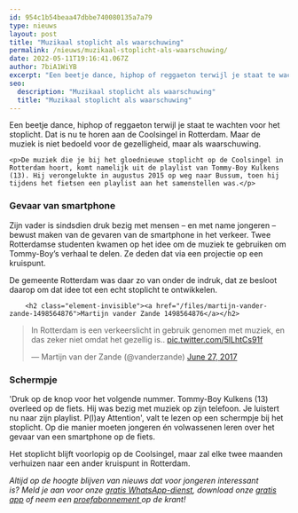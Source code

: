 ```yaml
---
id: 954c1b54beaa47dbbe740080135a7a79
type: nieuws
layout: post
title: "Muzikaal stoplicht als waarschuwing"
permalink: /nieuws/muzikaal-stoplicht-als-waarschuwing/
date: 2022-05-11T19:16:41.067Z
author: 7biA1WiYB
excerpt: "Een beetje dance, hiphop of reggaeton terwijl je staat te wachten voor het stoplicht. Dat is nu te horen aan de Coolsingel in Rotterdam. Maar de muziek is niet bedoeld voor de gezelligheid, maar als waarschuwing.  "
seo:
  description: "Muzikaal stoplicht als waarschuwing"
  title: "Muzikaal stoplicht als waarschuwing"
---
```

Een beetje dance, hiphop of reggaeton terwijl je staat te wachten voor het stoplicht. Dat is nu te horen aan de Coolsingel in Rotterdam. Maar de muziek is niet bedoeld voor de gezelligheid, maar als waarschuwing.  

    <p>De muziek die je bij het gloednieuwe stoplicht op de Coolsingel in Rotterdam hoort, komt namelijk uit de playlist van Tommy-Boy Kulkens (13). Hij verongelukte in augustus 2015 op weg naar Bussum, toen hij tijdens het fietsen een playlist aan het samenstellen was.</p>
<h3>Gevaar van smartphone</h3>
<p>Zijn vader is sindsdien druk bezig met mensen – en met name jongeren – bewust maken van de gevaren van de smartphone in het verkeer. Twee Rotterdamse studenten kwamen op het idee om de muziek te gebruiken om Tommy-Boy’s verhaal te delen. Ze deden dat via een projectie op een kruispunt.</p>
<p>De gemeente Rotterdam was daar zo van onder de indruk, dat ze besloot daarop om dat idee tot een echt stoplicht te ontwikkelen.</p>
<p><div class="media media-element-container media-default"><div id="file-418073" class="file file-document file-text-oembed">

        <h2 class="element-invisible"><a href="/files/martijn-vander-zande-1498564876">Martijn vander Zande 1498564876</a></h2>
    
  
  <div class="content">
    
<blockquote class="twitter-tweet" data-width="550"><p lang="nl" dir="ltr">In Rotterdam is een verkeerslicht in gebruik genomen met muziek, en das zeker niet omdat het gezellig is.. <a href="https://t.co/5lLhtCs91f">pic.twitter.com/5lLhtCs91f</a></p>&mdash; Martijn van der Zande (@vanderzande) <a href="https://twitter.com/vanderzande/status/879652061222248448?ref_src=twsrc%5Etfw">June 27, 2017</a></blockquote>
<script async="" src="https://platform.twitter.com/widgets.js" charset="utf-8"></script>
  </div>

  
</div>
</div>
<h3>Schermpje</h3>
<p>'Druk op de knop voor het volgende nummer. Tommy-Boy Kulkens (13) overleed op de fiets. Hij was bezig met muziek op zijn telefoon. Je luistert nu naar zijn playlist. P(l)ay Attention', valt te lezen op een schermpje bij het stoplicht. Op die manier moeten jongeren én volwassenen leren over het gevaar van een smartphone op de fiets.</p>
<p>Het stoplicht blijft voorlopig op de Coolsingel, maar zal elke twee maanden verhuizen naar een ander kruispunt in Rotterdam.</p>
<p><em>Altijd op de hoogte blijven van nieuws dat voor jongeren interessant is? Meld je aan voor onze </em><a href="https://7dagen.netlify.app/whatsapp"><em>gratis WhatsApp-dienst</em></a><em>, download onze </em><a href="https://7dagen.netlify.app/app"><em>gratis app</em></a><em> of neem een </em><a href="https://abonneren.sevendays.nl/abonneren/abonnementen/ae/artikel"><em>proefabonnement </em></a><em>op de krant!</em></p>  
